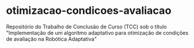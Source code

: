 # otimizacao-condicoes-avaliacao
Repositório do Trabalho de Conclusão de Curso (TCC) sob o título "Implementação de um algoritmo adaptativo para otimização de condições de avaliação na Robótica Adaptativa"
